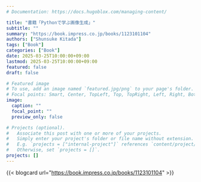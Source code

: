 ```yaml
---
# Documentation: https://docs.hugoblox.com/managing-content/

title: "書籍「Pythonで学ぶ画像生成」"
subtitle: ""
summary: "https://book.impress.co.jp/books/1123101104"
authors: ["Shunsuke Kitada"]
tags: ["Book"]
categories: ["Book"]
date: 2025-03-25T10:00:00+09:00
lastmod: 2025-03-25T10:00:00+09:00
featured: false
draft: false

# Featured image
# To use, add an image named `featured.jpg/png` to your page's folder.
# Focal points: Smart, Center, TopLeft, Top, TopRight, Left, Right, BottomLeft, Bottom, BottomRight.
image:
  caption: ""
  focal_point: ""
  preview_only: false

# Projects (optional).
#   Associate this post with one or more of your projects.
#   Simply enter your project's folder or file name without extension.
#   E.g. `projects = ["internal-project"]` references `content/project/deep-learning/index.md`.
#   Otherwise, set `projects = []`.
projects: []
---
```


{{< blogcard url="https://book.impress.co.jp/books/1123101104" >}}
